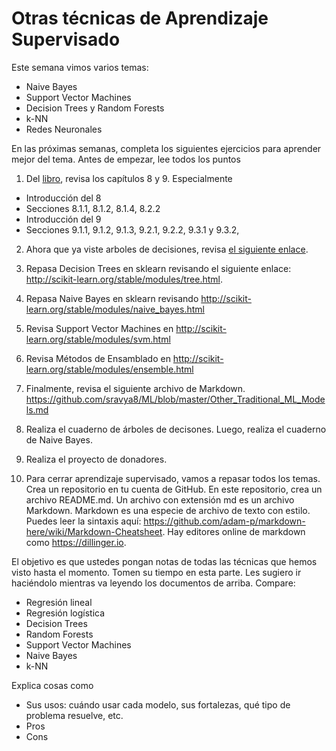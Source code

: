 # Otras técnicas de Aprendizaje Supervisado

Este semana vimos varios temas:
- Naive Bayes
- Support Vector Machines
- Decision Trees y Random Forests
- k-NN
- Redes Neuronales


En las próximas semanas, completa los siguientes ejercicios para aprender mejor del tema. Antes de empezar, lee todos los puntos
1. Del [libro](http://www-bcf.usc.edu/~gareth/ISL/ISLR%20Seventh%20Printing.pdf), revisa los capítulos 8 y 9. Especialmente
  - Introducción del 8
  - Secciones 8.1.1, 8.1.2, 8.1.4, 8.2.2
  - Introducción del 9
  - Secciones 9.1.1, 9.1.2, 9.1.3, 9.2.1, 9.2.2, 9.3.1 y 9.3.2, 
  
2. Ahora que ya viste arboles de decisiones, revisa [el siguiente enlace](http://www.r2d3.us/visual-intro-to-machine-learning-part-1/).

3. Repasa Decision Trees en sklearn revisando el siguiente enlace: http://scikit-learn.org/stable/modules/tree.html.

4. Repasa Naive Bayes en sklearn revisando http://scikit-learn.org/stable/modules/naive_bayes.html

5. Revisa Support Vector Machines en http://scikit-learn.org/stable/modules/svm.html

6. Revisa Métodos de Ensamblado en http://scikit-learn.org/stable/modules/ensemble.html

7. Finalmente, revisa el siguiente archivo de Markdown. https://github.com/sravya8/ML/blob/master/Other_Traditional_ML_Models.md

8. Realiza el cuaderno de árboles de decisones. Luego, realiza el cuaderno de Naive Bayes.

9. Realiza el proyecto de donadores.

10. Para cerrar aprendizaje supervisado, vamos a repasar todos los temas. Crea un repositorio en tu cuenta de GitHub. En este repositorio, crea un archivo README.md. Un archivo con extensión md es un archivo Markdown.
Markdown es una especie de archivo de texto con estilo. Puedes leer la sintaxis aquí: https://github.com/adam-p/markdown-here/wiki/Markdown-Cheatsheet. Hay editores online de markdown como https://dillinger.io.

El objetivo es que ustedes pongan notas de todas las técnicas que hemos visto hasta el momento. Tomen su tiempo en esta parte. Les sugiero ir haciéndolo mientras va leyendo los documentos de arriba. Compare:
- Regresión lineal
- Regresión logística
- Decision Trees
- Random Forests
- Support Vector Machines
- Naive Bayes
- k-NN

Explica cosas como
* Sus usos: cuándo usar cada modelo, sus fortalezas, qué tipo de problema resuelve, etc.
* Pros
* Cons
